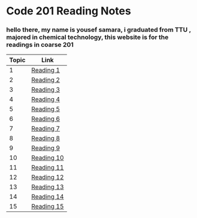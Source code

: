 # Code 201 Reading Notes

### hello there, my name is yousef samara, i graduated from TTU , majored in chemical technology, this website is for the readings in coarse 201

| Topic      | Link |
| ------ | ----- |
| 1 | [Reading 1](1.md) |
| 2 | [Reading 2](2.md) |
| 3 | [Reading 3](3.md) |
| 4 | [Reading 4](4.md) |
| 5 | [Reading 5](5.md) |
| 6 | [Reading 6](6.md) |
| 7 | [Reading 7](7.md) |
| 8 | [Reading 8](8.md) |
| 9 | [Reading 9](9.md) |
| 10 | [Reading 10](10.md) |
| 11 | [Reading 11](11.md) |
| 12 | [Reading 12](12.md) |
| 13 | [Reading 13](13.md) |
| 14 | [Reading 14](14.md) |
| 15 | [Reading 15](15.md) |